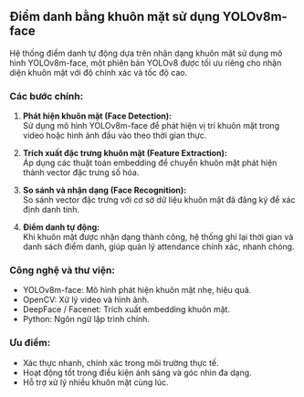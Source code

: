 ## Điểm danh bằng khuôn mặt sử dụng YOLOv8m-face

Hệ thống điểm danh tự động dựa trên nhận dạng khuôn mặt sử dụng mô hình YOLOv8m-face, một phiên bản YOLOv8 được tối ưu riêng cho nhận diện khuôn mặt với độ chính xác và tốc độ cao.

### Các bước chính:

1. **Phát hiện khuôn mặt (Face Detection):**  
   Sử dụng mô hình YOLOv8m-face để phát hiện vị trí khuôn mặt trong video hoặc hình ảnh đầu vào theo thời gian thực.

2. **Trích xuất đặc trưng khuôn mặt (Feature Extraction):**  
   Áp dụng các thuật toán embedding để chuyển khuôn mặt phát hiện thành vector đặc trưng số hóa.

3. **So sánh và nhận dạng (Face Recognition):**  
   So sánh vector đặc trưng với cơ sở dữ liệu khuôn mặt đã đăng ký để xác định danh tính.

4. **Điểm danh tự động:**  
   Khi khuôn mặt được nhận dạng thành công, hệ thống ghi lại thời gian và danh sách điểm danh, giúp quản lý attendance chính xác, nhanh chóng.

### Công nghệ và thư viện:

- YOLOv8m-face: Mô hình phát hiện khuôn mặt nhẹ, hiệu quả.
- OpenCV: Xử lý video và hình ảnh.
- DeepFace / Facenet: Trích xuất embedding khuôn mặt.
- Python: Ngôn ngữ lập trình chính.

### Ưu điểm:

- Xác thực nhanh, chính xác trong môi trường thực tế.
- Hoạt động tốt trong điều kiện ánh sáng và góc nhìn đa dạng.
- Hỗ trợ xử lý nhiều khuôn mặt cùng lúc.

